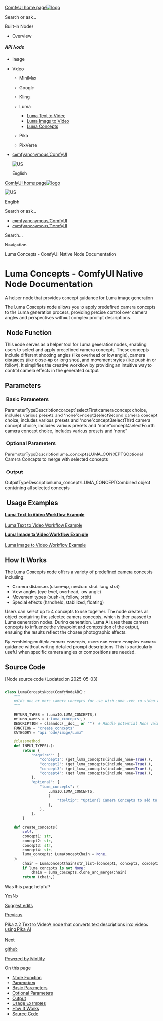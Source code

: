 [ComfyUI home page![logo](https://mintlify.s3.us-west-1.amazonaws.com/dripart/logo.png)](http://docs.comfy.org/)

Search or ask...

Built-in Nodes

- [Overview](http://docs.comfy.org/built-in-nodes/overview)

##### API Node

- Image
- Video
  
  - MiniMax
  - Google
  - Kling
  - Luma
    
    - [Luma Text to Video](http://docs.comfy.org/built-in-nodes/api-node/video/luma/luma-text-to-video)
    - [Luma Image to Video](http://docs.comfy.org/built-in-nodes/api-node/video/luma/luma-image-to-video)
    - [Luma Concepts](http://docs.comfy.org/built-in-nodes/api-node/video/luma/luma-concepts)
  - Pika
  - PixVerse

<!--THE END-->

- [comfyanonymous/ComfyUI](https://github.com/comfyanonymous/ComfyUI)
  
  ![US](https://purecatamphetamine.github.io/country-flag-icons/1x1/US.svg)
  
  English

[ComfyUI home page![logo](https://mintlify.s3.us-west-1.amazonaws.com/dripart/logo.png)](http://docs.comfy.org/)

![US](https://purecatamphetamine.github.io/country-flag-icons/1x1/US.svg)

English

Search or ask...

- [comfyanonymous/ComfyUI](https://github.com/comfyanonymous/ComfyUI)
- [comfyanonymous/ComfyUI](https://github.com/comfyanonymous/ComfyUI)

Search...

Navigation

Luma Concepts - ComfyUI Native Node Documentation

# Luma Concepts - ComfyUI Native Node Documentation

A helper node that provides concept guidance for Luma image generation

The Luma Concepts node allows you to apply predefined camera concepts to the Luma generation process, providing precise control over camera angles and perspectives without complex prompt descriptions.

## [​](http://docs.comfy.org#node-function) Node Function

This node serves as a helper tool for Luma generation nodes, enabling users to select and apply predefined camera concepts. These concepts include different shooting angles (like overhead or low angle), camera distances (like close-up or long shot), and movement styles (like push-in or follow). It simplifies the creative workflow by providing an intuitive way to control camera effects in the generated output.

## [​](http://docs.comfy.org#parameters) Parameters

### [​](http://docs.comfy.org#basic-parameters) Basic Parameters

ParameterTypeDescriptionconcept1selectFirst camera concept choice, includes various presets and “none”concept2selectSecond camera concept choice, includes various presets and “none”concept3selectThird camera concept choice, includes various presets and “none”concept4selectFourth camera concept choice, includes various presets and “none”

### [​](http://docs.comfy.org#optional-parameters) Optional Parameters

ParameterTypeDescriptionluma\_conceptsLUMA\_CONCEPTSOptional Camera Concepts to merge with selected concepts

### [​](http://docs.comfy.org#output) Output

OutputTypeDescriptionluma\_conceptsLUMA\_CONCEPTCombined object containing all selected concepts

## [​](http://docs.comfy.org#usage-examples) Usage Examples

[**Luma Text to Video Workflow Example**  
\
Luma Text to Video Workflow Example](http://docs.comfy.org/tutorials/api-nodes/luma/luma-text-to-video)

[**Luma Image to Video Workflow Example**  
\
Luma Image to Video Workflow Example](http://docs.comfy.org/tutorials/api-nodes/luma/luma-image-to-video)

## [​](http://docs.comfy.org#how-it-works) How It Works

The Luma Concepts node offers a variety of predefined camera concepts including:

- Camera distances (close-up, medium shot, long shot)
- View angles (eye level, overhead, low angle)
- Movement types (push-in, follow, orbit)
- Special effects (handheld, stabilized, floating)

Users can select up to 4 concepts to use together. The node creates an object containing the selected camera concepts, which is then passed to Luma generation nodes. During generation, Luma AI uses these camera concepts to influence the viewpoint and composition of the output, ensuring the results reflect the chosen photographic effects.

By combining multiple camera concepts, users can create complex camera guidance without writing detailed prompt descriptions. This is particularly useful when specific camera angles or compositions are needed.

## [​](http://docs.comfy.org#source-code) Source Code

\[Node source code (Updated on 2025-05-03)]

```python

class LumaConceptsNode(ComfyNodeABC):
    """
    Holds one or more Camera Concepts for use with Luma Text to Video and Luma Image to Video nodes.
    """

    RETURN_TYPES = (LumaIO.LUMA_CONCEPTS,)
    RETURN_NAMES = ("luma_concepts",)
    DESCRIPTION = cleandoc(__doc__ or "")  # Handle potential None value
    FUNCTION = "create_concepts"
    CATEGORY = "api node/image/Luma"

    @classmethod
    def INPUT_TYPES(s):
        return {
            "required": {
                "concept1": (get_luma_concepts(include_none=True),),
                "concept2": (get_luma_concepts(include_none=True),),
                "concept3": (get_luma_concepts(include_none=True),),
                "concept4": (get_luma_concepts(include_none=True),),
            },
            "optional": {
                "luma_concepts": (
                    LumaIO.LUMA_CONCEPTS,
                    {
                        "tooltip": "Optional Camera Concepts to add to the ones chosen here."
                    },
                ),
            },
        }

    def create_concepts(
        self,
        concept1: str,
        concept2: str,
        concept3: str,
        concept4: str,
        luma_concepts: LumaConceptChain = None,
    ):
        chain = LumaConceptChain(str_list=[concept1, concept2, concept3, concept4])
        if luma_concepts is not None:
            chain = luma_concepts.clone_and_merge(chain)
        return (chain,)


```

Was this page helpful?

YesNo

[Suggest edits](https://github.com/comfy-org/docs/edit/main/built-in-nodes/api-node/video/luma/luma-concepts.mdx)

[Previous](http://docs.comfy.org/built-in-nodes/api-node/video/luma/luma-image-to-video)

[Pika 2.2 Text to VideoA node that converts text descriptions into videos using Pika AI  
\
Next](http://docs.comfy.org/built-in-nodes/api-node/video/pika/pika-text-to-video)

[github](https://github.com/comfyanonymous/ComfyUI/)

[Powered by Mintlify](https://mintlify.com/preview-request?utm_campaign=poweredBy&utm_medium=referral&utm_source=docs.comfy.org)

On this page

- [Node Function](http://docs.comfy.org#node-function)
- [Parameters](http://docs.comfy.org#parameters)
- [Basic Parameters](http://docs.comfy.org#basic-parameters)
- [Optional Parameters](http://docs.comfy.org#optional-parameters)
- [Output](http://docs.comfy.org#output)
- [Usage Examples](http://docs.comfy.org#usage-examples)
- [How It Works](http://docs.comfy.org#how-it-works)
- [Source Code](http://docs.comfy.org#source-code)